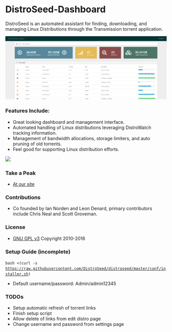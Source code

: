 # DistroSeed-Dashboard
DistroSeed is an automated assistant for finding, downloading, and managing Linux Distributions through the Transmission torrent application.

<img src="https://github.com/DistroSeed/distroseed/blob/master/media/images/ScreenshotSamples/distroseed%20dash.PNG"/>

### Features Include: ###
* Great looking dashboard and management interface.
* Automated handling of Linux distributions leveraging DistroWatch tracking information.
* Management of bandwidth allocations, storage limiters, and auto pruning of old torrents.
* Feel good for supporting Linux distribution efforts.

<img src="https://i.imgur.com/PhU9sFI.jpg" />

### Take a Peak ###
* [At our site](https://distroseed.com)

### Contributions ###
* Co founded by Ian Norden and Leon Denard, primary contributors include Chris Neal and Scott Groveman.

### License ###
* [GNU GPL v3](http://www.gnu.org/licenses/gpl.html)
Copyright 2010-2016


### Setup Guide (incomplete) ###
<code>bash <(curl -s https://raw.githubusercontent.com/DistroSeed/distroseed/master/conf/installer.sh)</code><br />
* Default username/password: Admin/admin12345

### TODOs ###
* Setup automatic refresh of torrent links
* Finish setup script
* Allow delete of links from edit distro page
* Change username and password from settings page
